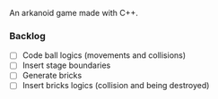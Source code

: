 An arkanoid game made with C++.

### Backlog

- [ ] Code ball logics (movements and collisions)
- [ ] Insert stage boundaries
- [ ] Generate bricks
- [ ] Insert bricks logics (collision and being destroyed)